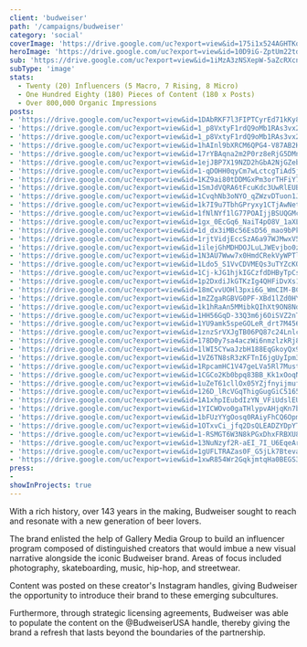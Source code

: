 ```yaml
---
client: 'budweiser'
path: '/campaigns/budweiser'
category: 'social'
coverImage: 'https://drive.google.com/uc?export=view&id=175i1x524AGHTKqtJGpcDZ3Khhv3EDR2w'
heroImage: 'https://drive.google.com/uc?export=view&id=10D9iG-ZptUm22tdltreEvrMrR74HRWNz'
sub: 'https://drive.google.com/uc?export=view&id=1iMzA3zNSXepW-5aZcRXcnQZNxSu7_zWZ'
subType: 'image'
stats:
  - Twenty (20) Influencers (5 Macro, 7 Rising, 8 Micro)
  - One Hundred Eighty (180) Pieces of Content (180 x Posts)
  - Over 800,000 Organic Impressions
posts:
- 'https://drive.google.com/uc?export=view&id=1DAbRKF7l3FIPTCyrEd71kKy8vg-A9sfg'
- 'https://drive.google.com/uc?export=view&id=1_p8VxtyF1rdQ9oMb1RAs3vx2XHLk6jtC'
- 'https://drive.google.com/uc?export=view&id=1_p8VxtyF1rdQ9oMb1RAs3vx2XHLk6jtC'
- 'https://drive.google.com/uc?export=view&id=1hAInl9bXRCM6QPG4-V87AB2H9np2AWm9'
- 'https://drive.google.com/uc?export=view&id=17rYBAqna2m2P0rz8eRjG5DMnNDtvPvQY'
- 'https://drive.google.com/uc?export=view&id=1ejJBP7X19NZD2hGbA2NjGZebsPwwbY7E'
- 'https://drive.google.com/uc?export=view&id=1-qDOHH0qyCm7wLctcgTiAd5jhyJR8nU6'
- 'https://drive.google.com/uc?export=view&id=1KZ9ai80tDDMGxPm3orTHFiY7zPkDcsK6'
- 'https://drive.google.com/uc?export=view&id=1SmJdVQRA6tFcuKdc3UwRlEUBEFXDbxic'
- 'https://drive.google.com/uc?export=view&id=1CvqhNb3oNYO_qZWzvDTuon1J8rj2aQTd'
- 'https://drive.google.com/uc?export=view&id=1k7I9u7TbhGPryxy1CTjAwNetMxi2gvw8'
- 'https://drive.google.com/uc?export=view&id=1fNlNYf1lG77POAIjjBSUQGMcAtAnwiM-'
- 'https://drive.google.com/uc?export=view&id=1gx_0EcGq6_NaiT4pO8V_1aXLbW4_p14Q'
- 'https://drive.google.com/uc?export=view&id=1d_dx3iMBc56EsD56_mao9bPkOJ3dQvMH'
- 'https://drive.google.com/uc?export=view&id=1rjtVidjEccSzA6a97WJMwxV5pd0g2hWl'
- 'https://drive.google.com/uc?export=view&id=1ilejGhMDHDOJLuLJWEvjbo0zEMCofZVF'
- 'https://drive.google.com/uc?export=view&id=1N3AU7Www7x0HmdCRekVyWPTlMEj1ps3o'
- 'https://drive.google.com/uc?export=view&id=1Ldo5_S1VvCDVMEQs3uTYZcKQ0fmUAY7w'
- 'https://drive.google.com/uc?export=view&id=1Cj-kJG1hjkIGCzfdDHByTpCs3r65HBYk'
- 'https://drive.google.com/uc?export=view&id=1p2DxdiJkGTKzIg4QHFiDvXs1rh5KdBD9'
- 'https://drive.google.com/uc?export=view&id=18mCvvUOHl3pxi6G_WmCIM-BC4vo1PQr2'
- 'https://drive.google.com/uc?export=view&id=1mZZgaRGBVG0PF-XBd1lZd0HYhEdrbO9E'
- 'https://drive.google.com/uc?export=view&id=1k1hRaAn5MMibkQIhXt9ON8Nd9rz3VE-2'
- 'https://drive.google.com/uc?export=view&id=1HH56GqD-33Q3m6j6OiSVZ2nTScZWgK4J'
- 'https://drive.google.com/uc?export=view&id=1YU9amk5speGOLeR_drt7M456j4TO0pzs'
- 'https://drive.google.com/uc?export=view&id=1znzSrVXJgTB06PQ87c24LnlctBeye1l4'
- 'https://drive.google.com/uc?export=view&id=178D0y7sa4aczWi6nmzlzkRj8ajf_fq7O'
- 'https://drive.google.com/uc?export=view&id=1lWI5CYwaJzbH188EqGkoyQx9J7uSnsul'
- 'https://drive.google.com/uc?export=view&id=1VZ6TN8sR3zKFTnI6jgUyIpm3Kf2KZx3X'
- 'https://drive.google.com/uc?export=view&id=1RpcamHC1V47geLVa5Rl7Must14FkY5oK'
- 'https://drive.google.com/uc?export=view&id=1CGCo2Kb0bpq83BB_Kk1xOoqN5Z-FjMdi'
- 'https://drive.google.com/uc?export=view&id=1uZeT61cllOx05YZjfnyijmufGTNfvd9r'
- 'https://drive.google.com/uc?export=view&id=126D_lRcVGqThigGugGiC5165gSCn_Z3l'
- 'https://drive.google.com/uc?export=view&id=1A1xhpIEubdIzYN_VFiUdslEU-KvSu7pW'
- 'https://drive.google.com/uc?export=view&id=1YICWOvo0gaTHlypvAHjqKn7bHvPhGOjL'
- 'https://drive.google.com/uc?export=view&id=1bFUzYYgOosq0RAiyFhCQ6OpmTKfgP01O'
- 'https://drive.google.com/uc?export=view&id=1OTxvCi_jfq2DsQLEADZYDpYTmgHTXWxv'
- 'https://drive.google.com/uc?export=view&id=1-RSMGT6W3N8kPGxDhxFRBXU8AzG0k3cu'
- 'https://drive.google.com/uc?export=view&id=13NuNzyf2R-aEI_7I_U6EqeArWQch3Rjr'
- 'https://drive.google.com/uc?export=view&id=1gUFLTRAZas0F_G5jLk7BtevaKL-L66E4'
- 'https://drive.google.com/uc?export=view&id=1xwR854Wr2GqkjmtqHa0BEGS3gLv_tlO8'
press:
-
showInProjects: true
---
```

  
With a rich history, over 143 years in the making, Budweiser sought to reach and resonate with a new generation of beer lovers.

The brand enlisted the help of Gallery Media Group to build an influencer program composed of distinguished creators that would imbue a new visual narrative alongside the iconic Budweiser brand. Areas of focus included photography, skateboarding, music, hip-hop, and streetwear.

Content was posted on these creator's Instagram handles, giving Budweiser the opportunity to introduce their brand to these emerging subcultures.

Furthermore, through strategic licensing agreements, Budweiser was able to populate the content on the @BudweiserUSA handle, thereby giving the brand a refresh that lasts beyond the boundaries of the partnership.